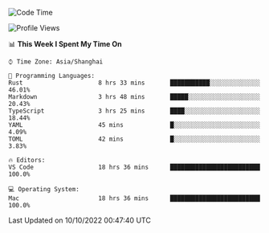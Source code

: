 <!--START_SECTION:waka-->
![Code Time](http://img.shields.io/badge/Code%20Time-1%2C715%20hrs%2040%20mins-blue)

![Profile Views](http://img.shields.io/badge/Profile%20Views-9-blue)

📊 **This Week I Spent My Time On** 

```text
⌚︎ Time Zone: Asia/Shanghai

💬 Programming Languages: 
Rust                     8 hrs 33 mins       ███████████░░░░░░░░░░░░░░   46.01% 
Markdown                 3 hrs 48 mins       █████░░░░░░░░░░░░░░░░░░░░   20.43% 
TypeScript               3 hrs 25 mins       ████░░░░░░░░░░░░░░░░░░░░░   18.44% 
YAML                     45 mins             █░░░░░░░░░░░░░░░░░░░░░░░░   4.09% 
TOML                     42 mins             █░░░░░░░░░░░░░░░░░░░░░░░░   3.83%

🔥 Editors: 
VS Code                  18 hrs 36 mins      █████████████████████████   100.0%

💻 Operating System: 
Mac                      18 hrs 36 mins      █████████████████████████   100.0%

```


 Last Updated on 10/10/2022 00:47:40 UTC
<!--END_SECTION:waka-->

<!--![CodersRank](https://cr-skills-chart-widget.azurewebsites.net/api/api?username=BugenZhao&padding=16&tooltip=true&branding=false&sort-by-score=true&skills=Rust%2C%20Swift%2C%20C%2C%20TypeScript%2C%20Java%2C%20Go%2C%20Dart%2C%20C%2B%2B%2C%20Python%2C%20Assembly%2C%20Shell%2C%20Kotlin)-->
